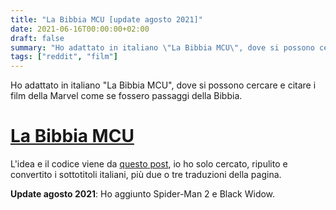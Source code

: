 ```yaml
---
title: "La Bibbia MCU [update agosto 2021]"
date: 2021-06-16T00:00:00+02:00
draft: false
summary: "Ho adattato in italiano \"La Bibbia MCU\", dove si possono cercare e citare i film della Marvel come se fossero passaggi della Bibbia."
tags: ["reddit", "film"]
---
```



Ho adattato in italiano "La Bibbia MCU", dove si possono cercare e citare i film della Marvel come se fossero passaggi della Bibbia.

# [La Bibbia MCU](https://timendum.github.io/mcuverse/)

L'idea e il codice viene da [questo post](https://www.reddit.com/r/marvelstudios/comments/c0sbxv/now_you_can_quote_thanos_like_its_a_bible_verse/), io ho solo cercato, ripulito e convertito i sottotitoli italiani, più due o tre traduzioni della pagina.

**Update agosto 2021**: Ho aggiunto Spider-Man 2 e Black Widow.